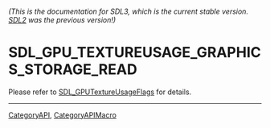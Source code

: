 ###### (This is the documentation for SDL3, which is the current stable version. [SDL2](https://wiki.libsdl.org/SDL2/) was the previous version!)
# SDL_GPU_TEXTUREUSAGE_GRAPHICS_STORAGE_READ

Please refer to [SDL_GPUTextureUsageFlags](SDL_GPUTextureUsageFlags) for details.

----
[CategoryAPI](CategoryAPI), [CategoryAPIMacro](CategoryAPIMacro)


